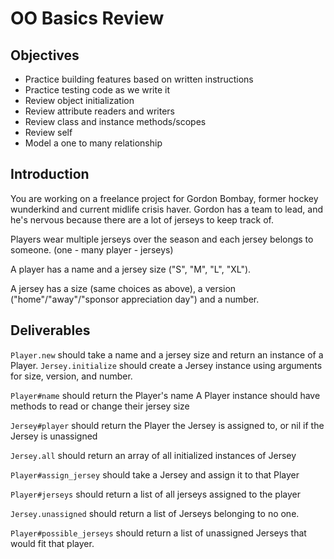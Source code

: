# OO Basics Review

## Objectives

- Practice building features based on written instructions
- Practice testing code as we write it
- Review object initialization
- Review attribute readers and writers
- Review class and instance methods/scopes
- Review self
- Model a one to many relationship

## Introduction

You are working on a freelance project for Gordon Bombay, former hockey wunderkind and current midlife crisis haver. Gordon has a team to lead, and he's nervous because there are a lot of jerseys to keep track of. 

Players wear multiple jerseys over the season and each jersey belongs to someone. (one - many player - jerseys)

A player has a name and a jersey size ("S", "M", "L", "XL").

A jersey has a size (same choices as above), a version ("home"/"away"/"sponsor appreciation day") and a number.

## Deliverables

<!-- Initializing -->
`Player.new` should take a name and a jersey size and return an instance of a Player.
`Jersey.initialize` should create a Jersey instance using arguments for size, version, and number.

<!-- Attribute readers/writers/accessors -->
`Player#name` should return the Player's name
A Player instance should have methods to read or change their jersey size

`Jersey#player` should return the Player the Jersey is assigned to, or nil if the Jersey is unassigned

`Jersey.all` should return an array of all initialized instances of Jersey

`Player#assign_jersey` should take a Jersey and assign it to that Player

`Player#jerseys` should return a list of all jerseys assigned to the player

`Jersey.unassigned` should return a list of Jerseys belonging to no one.

`Player#possible_jerseys` should return a list of unassigned Jerseys that would fit that player.